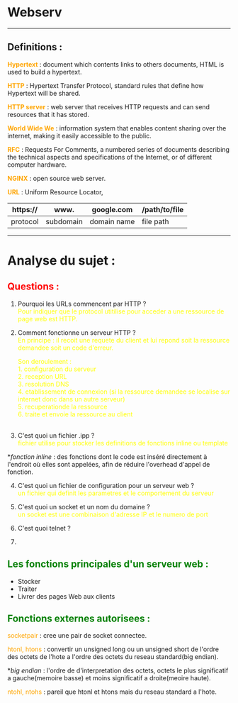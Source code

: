 <style>
r { color: Red }
o { color: Orange }
g { color: Green }
y { color: Yellow }
</style>


# Webserv
____

## Definitions : 

<o>**Hypertext**</o> : document which contents links to others documents, HTML is used to build a hypertext.  

<o>**HTTP**</o> : Hypertext Transfer Protocol, standard rules that define how Hypertext will be shared.

<o>**HTTP server**</o> : web server that receives HTTP requests and can send resources that it has stored.

<o>**World Wide We**</o> : information system that enables content sharing over the internet, making it  easily accessible to the public.

<o>**RFC**</o> : Requests For Comments,  a numbered series of documents describing the technical aspects and specifications of the Internet, or of different computer hardware.

<o>**NGINX**</o> : open source web server.

<o>**URL**</o> : Uniform Resource Locator, 

| https:// | www. | google.com | /path/to/file |
| -------- | -------- | -------- | -------- |
| protocol | subdomain | domain name | file path |

___

# Analyse du sujet :

## <r> Questions :</r> 

1.	Pourquoi les URLs commencent par HTTP ?
<br><y> Pour indiquer que le protocol utitilise pour acceder a une ressource de page web est HTTP. </y>

2.	Comment fonctionne un serveur HTTP ?
<br><y> En principe : il recoit une requete du client et lui repond soit la ressource demandee soit un code d'erreur.</y>
	<div>
		<y>Son deroulement : 
			<br>1.	configuration du serveur
			<br>2.	reception URL
			<br>3.	resolution DNS
			<br>4.	etablissement de connexion (si la ressource demandee se localise sur internet donc dans un autre serveur)
			<br>5.	recuperationde la ressource
			<br>6.	traite et envoie la ressource au client </y>
	<div><br>

3.	C'est quoi un fichier .ipp ?
<br><y> fichier utilise pour stocker les definitions de fonctions inline ou template </y>

**fonction inline* : des fonctions dont le code est inséré directement à l'endroit où elles sont appelées, afin de réduire l'overhead d'appel de fonction.

4.	C'est quoi un fichier de configuration pour un serveur web ?
<br><y>un fichier qui definit les parametres et le comportement du serveur</y>

5.	C'est quoi un socket et un nom du domaine ?
<br><y>un socket est une combinaison d'adresse IP et le numero de port</y>

6.	C'est quoi telnet ?

7.	
 

## <g>Les fonctions principales d'un serveur web : <g>

-	Stocker
-	Traiter
-	Livrer des pages Web aux clients


## <g>Fonctions externes autorisees : <g>

<o>socketpair</o> : cree une pair de socket connectee.

<o>htonl, htons</o> :  convertir un unsigned long ou un unsigned short de l'ordre des octets de l'hote a l'ordre des octets du reseau standard(big endian).

**big endian* : l'ordre de d'interpretation des octets, octets le plus significatif a gauche(memoire basse) et moins significatif a droite(meoire haute).

<o>ntohl, ntohs</o> : pareil que htonl et htons mais du reseau standard a l'hote.

<br>

